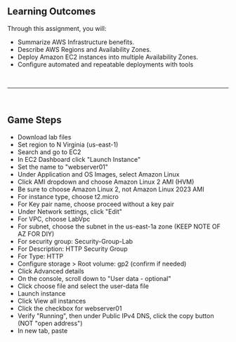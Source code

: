 ## **Learning Outcomes**

Through this assignment, you will:

- Summarize AWS Infrastructure benefits.
- Describe AWS Regions and Availability Zones.
- Deploy Amazon EC2 instances into multiple Availability Zones.
- Configure automated and repeatable deployments with tools

<br>

---

<br>

## Game Steps

- Download lab files
- Set region to N Virginia (us-east-1)
- Search and go to EC2
- In EC2 Dashboard click "Launch Instance"
- Set the name to "webserver01"
- Under Application and OS Images, select Amazon Linux
- Click AMI dropdown and choose Amazon Linux 2 AMI (HVM)
- Be sure to choose Amazon Linux 2, not Amazon Linux 2023 AMI
- For instance type, choose t2.micro
- For Key pair name, choose proceed without a key pair
- Under Network settings, click "Edit"
- For VPC, choose LabVpc
- For subnet, choose the subnet in the us-east-1a zone (KEEP NOTE OF AZ FOR DIY)
- For security group: Security-Group-Lab
- For Description: HTTP Security Group
- For Type: HTTP
- Configure storage > Root volume: gp2 (confirm if needed)
- Click Advanced details
- On the console, scroll down to "User data - optional"
- Click choose file and select the user-data file
- Launch instance 
- Click View all instances
- Click the checkbox for webserver01
- Verify "Running", then under Public IPv4 DNS, click the copy button (NOT "open address")
- In new tab, paste 